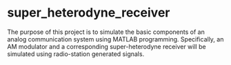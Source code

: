 # super_heterodyne_receiver
The purpose of this project is to simulate the basic components of an analog communication system using MATLAB programming. Specifically, an AM modulator and a corresponding super-heterodyne receiver will be simulated using radio-station generated signals.
